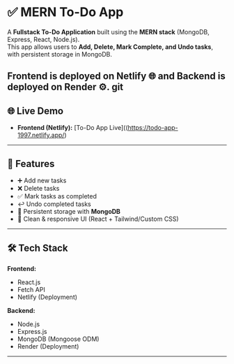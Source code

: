 # ✅ MERN To-Do App

A **Fullstack To-Do Application** built using the **MERN stack** (MongoDB, Express, React, Node.js).  
This app allows users to **Add, Delete, Mark Complete, and Undo tasks**, with persistent storage in MongoDB.  

Frontend is deployed on **Netlify** 🌐 and Backend is deployed on **Render** ⚙️.
git
---

## 🌐 Live Demo

- **Frontend (Netlify):** [To-Do App Live]((https://todo-app-1997.netlify.app/)

---

## 🚀 Features

- ➕ Add new tasks  
- ❌ Delete tasks  
- ✅ Mark tasks as completed  
- ↩️ Undo completed tasks  
- 💾 Persistent storage with **MongoDB**  
- 🎨 Clean & responsive UI (React + Tailwind/Custom CSS)  

---

## 🛠️ Tech Stack

**Frontend:**  
- React.js  
- Fetch API  
- Netlify (Deployment)  

**Backend:**  
- Node.js  
- Express.js  
- MongoDB (Mongoose ODM)  
- Render (Deployment)  

---



